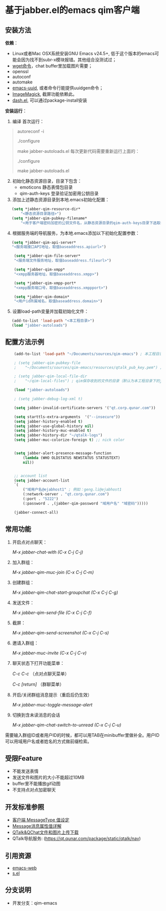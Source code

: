 **基于jabber.el的emacs qim客户端**
===============================


## **安装方法**

**依赖**：

* Linux或者Mac OSX系统安装GNU Emacs v24.5+, 低于这个版本的emacs可能会因为找不到subr-x模块报错。其他组合没测试过；
* [wget命令](https://www.gnu.org/software/wget/)，chat buffer里加载图片需要；
* openssl
* autoconf
* automake
* [emacs-uuid](http://www.emacswiki.org/emacs/uuid.el), 或者命令行能提供uuidgen命令；
* [ImageMagick](http://www.emacswiki.org/emacs/ImageMagick), 截屏功能依赖此。
* [dash.el](https://github.com/magnars/dash.el), 可以通过package-install安装

**安装运行**：


1. 编译
首次运行：
>
> autoreconf -i
>
> ./configure
>
> make jabber-autoloads.el
每次更新代码需要重新运行上面的：
>
> ./configure
>
> make jabber-autoloads.el
2. 初始化静态资源目录，目录下包含：
   * emoticons 静态表情包目录
   * qim-auth-keys 登录验证加密用公钥目录
3. 添加上述静态资源目录到本地.emacs初始化配置：
```lisp
   (setq *jabber-qim-resource-dir*
       "<静态资源目录路径>")
   (setq *jabber-qim-pubkey-filename*
       "<用于客户端密码加密的公钥文件名，从静态资源目录的qim-auth-keys目录下选取>")
```
4. 根据服务端的导航服务，为本地.emacs添加以下初始化配置参数：
```lisp
   (setq *jabber-qim-api-server*
   "<服务端接口API地址，取值baseaddress.apiurl>")

    (setq *jabber-qim-file-server*
    "<服务端文件服务地址，取值baseaddress.fileurl>")

    (setq *jabber-qim-xmpp*
    "<xmpp服务器地址，取值baseaddress.xmpp>")

    (setq *jabber-qim-xmpp-port*
    "<xmpp服务端口号，取值baseaddress.xmppport>")

    (setq *jabber-qim-domain*
    "<用户id所属域名，取值baseaddress.domain>")
```
5. 设置load-path变量并加载初始化文件：
```lisp
   (add-to-list 'load-path "<本工程目录>")
   (load "jabber-autoloads")
```

## **配置方法示例**

```lisp
    (add-to-list 'load-path "~/Documents/sources/qim-emacs") ; 本工程目录

    ; (setq jabber-qim-pubkey-file
    ;    "~/Documents/sources/qim-emacs/resources/qtalk_pub_key.pem") ; 公钥文件路径，默认为本工程目录下的jabber-qim-exts/resources/qtalk_pub_key.pem文件

    ; (setq jabber-qim-local-file-dir
    ;    "~/qim-local-files") ; qim保存收到的文件的目录（默认为本工程目录下的jabber-qim-exts/.cache目录）

    (load "jabber-autoloads")

    ; (setq jabber-debug-log-xml t)

    (setq jabber-invalid-certificate-servers '("qt.corp.qunar.com"))

    (setq starttls-extra-arguments  '("--insecure"))
    (setq jabber-history-enabled t)
    (setq jabber-use-global-history nil)
    (setq jabber-history-muc-enabled t)
    (setq jabber-history-dir "~/qtalk-logs")
    (setq jabber-muc-colorize-foreign t) ;; nick color


    (setq jabber-alert-presence-message-function
        (lambda (WHO OLDSTATUS NEWSTATUS STATUSTEXT)
        nil))


    ;; account list
    (setq jabber-account-list
    `(
        ("域用户名@ejabhost1" ; 例如：geng.li@ejabhost1
        (:network-server . "qt.corp.qunar.com")
        (:port . "5222")
        (:password . ,(jabber-qim-password "域用户名" "域密码")))))

    (jabber-connect-all)
```
    
## **常用功能**

1. 开启点对点聊天：

    *M-x jabber-chat-with (C-x C-j C-j)*

2. 加入群组：

    *M-x jabber-qim-muc-join (C-x C-j C-m)*

3. 创建群组：

    *M-x jabber-qim-chat-start-groupchat (C-x C-j C-g)*

4. 发送文件：

    *M-x jabber-qim-send-file (C-x C-j C-f)*

5. 截屏：

    *M-x jabber-qim-send-screenshot (C-x C-j C-s)*

6. 邀请入群组：

    *M-x jabber-muc-invite (C-x C-j C-v)*

7. 聊天状态下打开功能菜单：

    *C-c C-c* （点对点聊天菜单）

    *C-c [return]* （群聊菜单）

8. 开启/关闭群组消息提示（重启后仍生效）

    *M-x jabber-muc-toggle-message-alert*

9. 切换到含未读消息的会话

    *M-x jabber-qim-chat-switch-to-unread (C-x C-j C-u)*

需要输入群组ID或者用户ID的时候，都可以用TAB在minibuffer里做补全。用户ID可以用域用户名或者姓名的方式做前缀检索。


## **受限Feature**

* 不能发送表情
* 发送文件和图片的大小不能超过10MB
* buffer里不能播放gif动图
* 不支持点对点加密聊天


## **开发标准参照**

* [客户端 MessageType 值设定](http://wiki.corp.qunar.com/confluence/pages/viewpage.action?pageId=105916988)
* [Message消息属性值详解](http://wiki.corp.qunar.com/confluence/pages/viewpage.action?pageId=159685687)
* [QTalk&QChat文件和图片上传下载](http://wiki.corp.qunar.com/confluence/pages/viewpage.action?pageId=98573995)
* QTalk导航服务: (https://qt.qunar.com/package/static/qtalk/nav)

## **引用资源**

* [emacs-web](https://github.com/nicferrier/emacs-web)
* [s.el](https://github.com/magnars/s.el)

## **分支说明**

* 开发分支：qim-emacs

